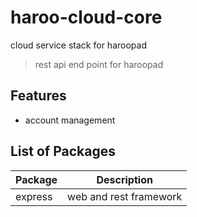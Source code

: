 haroo-cloud-core
================

cloud service stack for haroopad

> rest api end point for haroopad

## Features

- account management


## List of Packages

| Package                         | Description   |
| ------------------------------- |:-------------:|
| express                         | web and rest framework|
